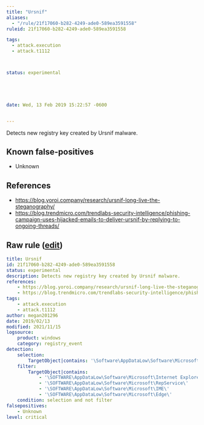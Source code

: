 ```yaml
---
title: "Ursnif"
aliases:
  - "/rule/21f17060-b282-4249-ade0-589ea3591558"
ruleid: 21f17060-b282-4249-ade0-589ea3591558

tags:
  - attack.execution
  - attack.t1112



status: experimental





date: Wed, 13 Feb 2019 15:22:57 -0600


---
```


Detects new registry key created by Ursnif malware.

<!--more-->


## Known false-positives

* Unknown



## References

* https://blog.yoroi.company/research/ursnif-long-live-the-steganography/
* https://blog.trendmicro.com/trendlabs-security-intelligence/phishing-campaign-uses-hijacked-emails-to-deliver-ursnif-by-replying-to-ongoing-threads/


## Raw rule ([edit](https://github.com/SigmaHQ/sigma/edit/master/rules/windows/registry_event/registry_event_mal_ursnif.yml))
```yaml
title: Ursnif
id: 21f17060-b282-4249-ade0-589ea3591558
status: experimental
description: Detects new registry key created by Ursnif malware.
references:
    - https://blog.yoroi.company/research/ursnif-long-live-the-steganography/
    - https://blog.trendmicro.com/trendlabs-security-intelligence/phishing-campaign-uses-hijacked-emails-to-deliver-ursnif-by-replying-to-ongoing-threads/
tags:
    - attack.execution
    - attack.t1112
author: megan201296
date: 2019/02/13
modified: 2021/11/15
logsource:
    product: windows
    category: registry_event
detection:
    selection:
        TargetObject|contains: '\Software\AppDataLow\Software\Microsoft\'
    filter:
        TargetObject|contains:
            - '\SOFTWARE\AppDataLow\Software\Microsoft\Internet Explorer\'
            - '\SOFTWARE\AppDataLow\Software\Microsoft\RepService\'
            - '\SOFTWARE\AppDataLow\Software\Microsoft\IME\'
            - '\SOFTWARE\AppDataLow\Software\Microsoft\Edge\'
    condition: selection and not filter
falsepositives:
    - Unknown
level: critical

```
